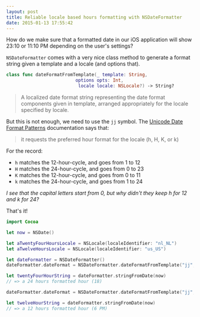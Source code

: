 ```yaml
---
layout: post
title: Reliable locale based hours formatting with NSDateFormatter
date: 2015-01-13 17:55:42
---
```


How do we make sure that a formatted date in our iOS application will show 23:10 or 11:10 PM depending on the user's settings?

`NSDateFormatter` comes with a very nice class method to generate a format string given a template and a locale (and options that).

```swift
class func dateFormatFromTemplate(_ template: String,
                          options opts: Int,
                           locale locale: NSLocale?) -> String?
```

> A localized date format string representing the date format components given in template, arranged appropriately for the locale specified by locale.

But this is not enough, we need to use the `jj` symbol. The [Unicode Date Format Patterns](http://www.unicode.org/reports/tr35/tr35-31/tr35-dates.html#Date_Format_Patterns) documentation says that:

> it requests the preferred hour format for the locale (h, H, K, or k)

For the record:

* `h` matches the 12-hour-cycle, and goes from 1 to 12
* `H` matches the 24-hour-cycle, and goes from 0 to 23
* `K` matches the 12-hour-cycle, and goes from 0 to 11
* `k` matches the 24-hour-cycle, and goes from 1 to 24

_I see that the capital letters start from 0, but why didn't they keep h for 12 and k for 24?_

That's it!

```swift
import Cocoa

let now = NSDate()

let aTwentyFourHoursLocale = NSLocale(localeIdentifier: "nl_NL")
let aTwelveHoursLocale = NSLocale(localeIdentifier: "us_US")

let dateFormatter = NSDateFormatter()
dateFormatter.dateFormat = NSDateFormatter.dateFormatFromTemplate("jj", options: 0, locale: aTwentyFourHoursLocale)

let twentyFourHourString = dateFormatter.stringFromDate(now)
// => a 24 hours formatted hour (18)

dateFormatter.dateFormat = NSDateFormatter.dateFormatFromTemplate("jj", options: 0, locale: aTwelveHoursLocale)

let twelveHourString = dateFormatter.stringFromDate(now)
// => a 12 hours formatted hour (6 PM)
```
